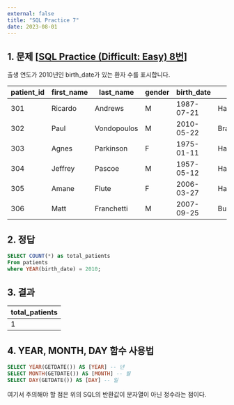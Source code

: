 ```yaml
---
external: false
title: "SQL Practice 7"
date: 2023-08-01
---
```


## 1. 문제 [[SQL Practice (Difficult: Easy) 8번](https://www.sql-practice.com/)]

출생 연도가 2010년인 birth_date가 있는 환자 수를 표시합니다.

| patient_id | first_name | last_name   | gender | birth_date | city       | province_id | allergies   | height | weight |
|------------|------------|-------------|--------|------------|------------|-------------|-------------|--------|--------|
| 301        | Ricardo    | Andrews     | M      | 1987-07-21 | Hamilton   | ON          | NULL        | 177    | 112    |
| 302        | Paul       | Vondopoulos | M      | 2010-05-22 | Brantford  | ON          | NULL        | 107    | 36     |
| 303        | Agnes      | Parkinson   | F      | 1975-01-11 | Hamilton   | ON          | Sulfa Drugs | 158    | 47     |
| 304        | Jeffrey    | Pascoe      | M      | 1957-05-12 | Hamilton   | ON          | Sulfa       | 174    | 84     |
| 305        | Amane      | Flute       | F      | 2006-03-27 | Hamilton   | ON          | NULL        | 130    | 48     |
| 306        | Matt       | Franchetti  | M      | 2007-09-25 | Burlington | ON          | Milk        | 157    | 60     |

## 2. 정답

```sql
SELECT COUNT(*) as total_patients
From patients
where YEAR(birth_date) = 2010;
```

## 3. 결과

| total_patients |
|----------------|
| 1              |

## 4. YEAR, MONTH, DAY 함수 사용법

```sql
SELECT YEAR(GETDATE()) AS [YEAR] -- 년
SELECT MONTH(GETDATE()) AS [MONTH] -- 월
SELECT DAY(GETDATE()) AS [DAY] -- 일
```

여기서 주의해야 할 점은 위의 SQL의 반환값이 문자열이 아닌 정수라는 점이다.
